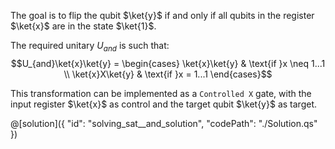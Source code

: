 The goal is to flip the qubit $\ket{y}$ if and only if all qubits in the register $\ket{x}$ are in the state $\ket{1}$.

The required unitary $U_{and}$ is such that:
$$U_{and}\ket{x}\ket{y} = \begin{cases} 
          \ket{x}\ket{y} & \text{if }x \neq 1...1 \\
          \ket{x}X\ket{y} & \text{if }x = 1...1 
       \end{cases}$$

This transformation can be implemented as a `Controlled X` gate, with the input register $\ket{x}$ as control and the target qubit $\ket{y}$ as target. 

@[solution]({
    "id": "solving_sat__and_solution",
    "codePath": "./Solution.qs"
})
